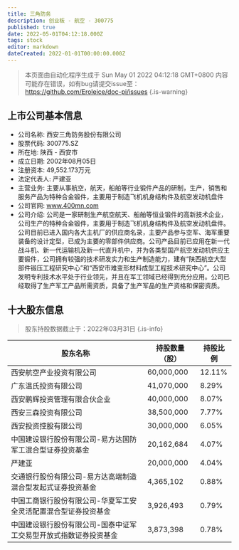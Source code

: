 ```yaml
---
title: 三角防务
description: 创业板 - 航空 - 300775
published: true
date: 2022-05-01T04:12:18.000Z
tags: stock
editor: markdown
dateCreated: 2022-01-01T00:00:00.000Z
---
```


> 本页面由自动化程序生成于 Sun May 01 2022 04:12:18 GMT+0800
> 内容可能存在错误，如有bug请提交issue至：https://github.com/Eroleice/doc-pi/issues
{.is-warning}

## 上市公司基本信息
- 公司名称: 西安三角防务股份有限公司
- 股票代码: 300775.SZ
- 所在地: 陕西 - 西安市
- 成立日期: 2002年08月05日
- 注册资本: 49,552.173万元
- 法定代表人: 严建亚
- 主营业务: 主要从事航空，航天，船舶等行业锻件产品的研制，生产，销售和服务产品为特种合金锻件，主要用于制造飞机机身结构件及航空发动机盘件
- 公司官网: www.400mn.com
- 公司介绍: 公司是一家研制生产航空航天、船舶等恒业锻件的高新技术企业，公司生产的特种合金锻件，主要用于制造飞机机身结构件及航空发动机盘件。公司目前已进入国内各大主机厂的供应商名录，主要产品参与空军、海军重要装备的设计定型，已成为主要的零部件供应商。公司产品目前已应用在新一代战斗机、新一代运输机及新一代直升机中，并为各类型国产航空发动机供应主要锻件，公司拥有较强的技术研发实力和生产制造能力，建有“陕西航空大型部件锻压工程研究中心”和“西安市难变形材料成型工程技术研究中心”。公司发明专利技术水平处于行业领先，并且在军工领域已经得到充分应用。公司已经取得了生产军工产品所需资质，具备了生产军品的生产资格和保密资质。


## 十大股东信息
> 股东持股数据截止于：2022年03月31日
{.is-info}

| 股东名称 | 持股数量（股） | 持股比例 |
| --- | --- | --- |
| 西安航空产业投资有限公司 | 60,000,000 | 12.11% |
| 广东温氏投资有限公司 | 41,070,000 | 8.29% |
| 西安鹏辉投资管理有限合伙企业 | 40,000,000 | 8.07% |
| 西安三森投资有限公司 | 38,500,000 | 7.77% |
| 西安投资控股有限公司 | 30,000,000 | 6.05% |
| 中国建设银行股份有限公司-易方达国防军工混合型证券投资基金 | 20,162,684 | 4.07% |
| 严建亚 | 20,000,000 | 4.04% |
| 交通银行股份有限公司-易方达高端制造混合型发起式证券投资基金 | 4,365,102 | 0.88% |
| 中国工商银行股份有限公司-华夏军工安全灵活配置混合型证券投资基金 | 3,926,493 | 0.79% |
| 中国建设银行股份有限公司-国泰中证军工交易型开放式指数证券投资基金 | 3,873,398 | 0.78% |




